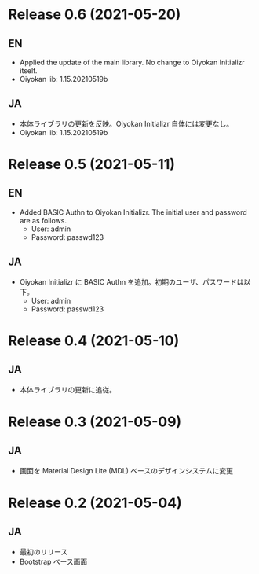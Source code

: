 # Release 0.6 (2021-05-20)

## EN

- Applied the update of the main library. No change to Oiyokan Initializr itself.
- Oiyokan lib: 1.15.20210519b

## JA

- 本体ライブラリの更新を反映。Oiyokan Initializr 自体には変更なし。
- Oiyokan lib: 1.15.20210519b

# Release 0.5 (2021-05-11)

## EN

- Added BASIC Authn to Oiyokan Initializr. The initial user and password are as follows.
    - User: admin
    - Password: passwd123

## JA

- Oiyokan Initializr に BASIC Authn を追加。初期のユーザ、パスワードは以下。
    - User: admin
    - Password: passwd123

# Release 0.4 (2021-05-10)

## JA

- 本体ライブラリの更新に追従。

# Release 0.3 (2021-05-09)

## JA

- 画面を Material Design Lite (MDL) ベースのデザインシステムに変更

# Release 0.2 (2021-05-04)

## JA

- 最初のリリース
- Bootstrap ベース画面
